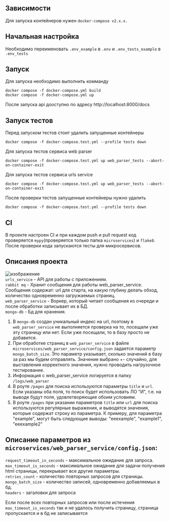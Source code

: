 ## Зависимости
Для запуска контейнеров нужен `docker-compose v2.x.x.`

## Начальная настройка
Необходимо переименовать `.env_example` в `.env` и  `.env_tests_example` в `.env_tests`

## Запуск
Для запуска  необходимо выполнить комманду

```
docker compose -f docker-compose.yml build
docker compose -f docker-compose.yml up
```

После запуска api дооступно по адресу http://localhost:8000/docs

## Запуск тестов
Перед запуском тестов стоит удалить запущенные контейнеры
```
docker compose -f docker-compose.test.yml --profile tests down  
```
Для  запуска тестов сервиса web parser

```
docker compose -f docker-compose.test.yml up web_parser_tests --abort-on-container-exit
```

Для  запуска тестов сервиса urls service
```
docker compose -f docker-compose.test.yml up web_parser_tests --abort-on-container-exit
```
После проверки  тестов запущенные контейнеры нужно удалить
```
docker compose -f docker-compose.test.yml --profile tests down  
```
## CI  
В проекте настроен CI и при каждом push и pull request код проверяется `mypy`(проверяется только папка `microservices`) и `flake8`.  
После проверки кода запускаются тесты для микросервисов.

## Описания проекта
![изображение](https://github.com/user-attachments/assets/5a923b65-2761-4f22-9c61-c5e757b806ee)  
`urls_service` - API для работы с приложением.  
`rabbit mq` - Хранит сообщения для работы web_parser_service. Сообщения содержат: url для старта, на какую глубину делать обход, количество одновременно загружаемых страниц.  
`web_parser_service` - Воркер, который читает сообщения из очереди и после обработки записывает их в БД.  
`mongo-db` - Бд для хранения.  

1. В `mongo-db` создан уникальный индекс на url, поэтому в `web_parser_service` не выполняется проверка на то, посещали уже эту страницу или нет. Если уже посещали, то в базу просто не добавится.
2. При обработке страниц в `web_parser_service` в файле `microservices/web_parser_service/config.json` задается параметр `mongo_batch_size`. Это параметр указывает, сколько значений в базу за раз мы будем отправлять. Значение выбрано +- случайно, для выставления корректного значения, нужно проводить нагрузочное тестирование.
3. Информация с web_parser_service логируется в папку `/logs/web_parser`
4. В роуте `/pages` для поиска используются параметры `title` и `url`. Если указаны оба поля, то поиск будет использовать ЛО "И", т.е. на выводе будут поля, удовлетворяющие обоим условиям.
5. В роуте `/pages` при указании параметров `title` или `url` для поиска используются регулярные выражения, и выводятся значения, которые содержат строку из параметра. К примеру, для параметра "example", могут быть следующие выводы: "eeexample", "example1", "eeexample2"

## Описание параметров из `microservices/web_parser_service/config.json`:  
  `request_timeout_in_seconds` - максимальное ожидание для запроса.  
  `max_timeout_is_seconds` - максимальное ожидание для задачи получения html страницы, перекрывает все другие параметры.   
  `retries_count` - количество повторных запросов для страницы.  
  `mongo_batch_size` - количество записей, одновременно добавляемых в бд.  
  `headers` - загаловки для запроса   

  Если после всех повторных запросов или после истечения `max_timeout_is_seconds` так и не удалось получить страницу, страница пропускается и в бд не записывается

